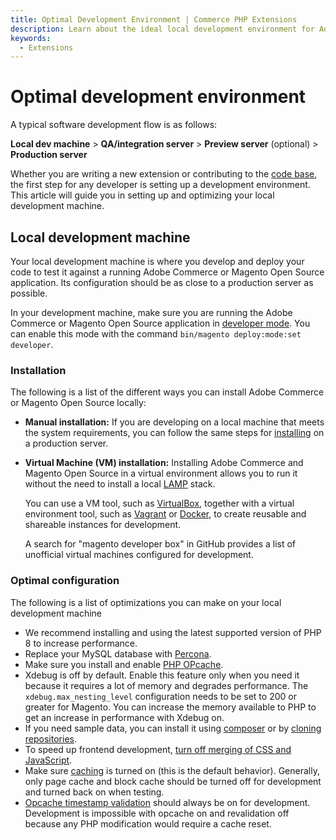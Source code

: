 ```yaml
---
title: Optimal Development Environment | Commerce PHP Extensions
description: Learn about the ideal local development environment for Adobe Commerce and Magento Open Source extension developers.
keywords:
  - Extensions
---
```


# Optimal development environment

A typical software development flow is as follows:

**Local dev machine** > **QA/integration server** > **Preview server** (optional) > **Production server**

Whether you are writing a new extension or contributing to the [code base](https://github.com/magento/magento2), the first step for any developer is setting up a development environment.
This article will guide you in setting up and optimizing your local development machine.

## Local development machine

Your local development machine is where you develop and deploy your code to test it against a running Adobe Commerce or Magento Open Source application.
Its configuration should be as close to a production server as possible.

In your development machine, make sure you are running the Adobe Commerce or Magento Open Source application in [developer mode](https://experienceleague.adobe.com/docs/commerce-operations/configuration-guide/setup/application-modes.html).
You can enable this mode with the command `bin/magento deploy:mode:set developer`.

### Installation

The following is a list of the different ways you can install Adobe Commerce or Magento Open Source locally:

*  **Manual installation:**
   If you are developing on a local machine that meets the system requirements, you can follow the same steps for [installing](https://devdocs.magento.com/guides/v2.4/install-gde/bk-install-guide.html) on a production server.
*  **Virtual Machine (VM) installation:**
   Installing Adobe Commerce and Magento Open Source in a virtual environment allows you to run it without the need to install a local [LAMP](https://en.wikipedia.org/wiki/LAMP_(software_bundle)) stack.

   You can use a VM tool, such as [VirtualBox](https://www.virtualbox.org/wiki/VirtualBox), together with a virtual environment tool, such as [Vagrant](https://www.vagrantup.com/) or [Docker](https://www.docker.com/), to create reusable and shareable instances for development.

   A search for "magento developer box" in GitHub provides a list of unofficial virtual machines configured for development.

### Optimal configuration

The following is a list of optimizations you can make on your local development machine

*  We recommend installing and using the latest supported version of PHP 8 to increase performance.
*  Replace your MySQL database with [Percona](https://www.percona.com/software/mysql-database/percona-server).
*  Make sure you install and enable [PHP OPcache](https://www.php.net/manual/en/intro.opcache.php).
*  Xdebug is off by default. Enable this feature only when you need it because it requires a lot of memory and degrades performance.
   The `xdebug.max_nesting_level` configuration needs to be set to 200 or greater for Magento.
   You can increase the memory available to PHP to get an increase in performance with Xdebug on.
*  If you need sample data, you can install it using [composer](https://devdocs.magento.com/guides/v2.4/install-gde/install/web/install-web-sample-data-composer.html) or by [cloning repositories](https://devdocs.magento.com/guides/v2.4/install-gde/install/web/install-web-sample-data-clone.html).
*  To speed up frontend development, [turn off merging of CSS and JavaScript](https://docs.magento.com/user-guide/system/file-optimization.html).
*  Make sure [caching](https://experienceleague.adobe.com/docs/commerce-operations/configuration-guide/cache/caching-overview.html) is turned on (this is the default behavior).
   Generally, only page cache and block cache should be turned off for development and turned back on when testing.
*  [Opcache timestamp validation](https://www.php.net/manual/en/opcache.configuration.php#ini.opcache.validate-timestamps) should always be on for development.
   Development is impossible with opcache on and revalidation off because any PHP modification would require a cache reset.
